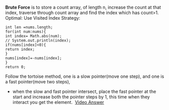 **Brute Force** is to store a count array, of length n, increase the count at that index, traverse through count array and find the index which has count>1.
​
Optimal:
Use Visited Index Strategy:
```
int len =nums.length;
for(int num:nums){
int index= Math.abs(num);
// System.out.println(index);
if(nums[index]<0){
return index;
}
nums[index]=-nums[index];
}
return 0;
```
Follow the tortoise method, one is a slow pointer(move one step), and one is a fast pointer(move two steps),
* when the slow and fast pointer intersect, place the fast pointer at the start and increase both the pointer steps by 1, this time when they interact you get the element.
​
[Video Answer](https://youtu.be/32Ll35mhWg0)